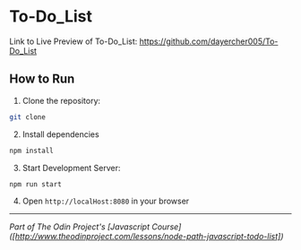 # To-Do_List

Link to Live Preview of To-Do_List: https://github.com/dayercher005/To-Do_List

## How to Run

1. Clone the repository:
```bash
git clone 
```

2. Install dependencies
```bash
npm install
```

3. Start Development Server:
```bash
npm run start
```

4. Open `http://localHost:8080` in your browser

---

*Part of The Odin Project's [Javascript Course]
([http://www.theodinproject.com/lessons/node-path-javascript-todo-list])*